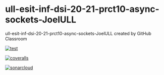 # ull-esit-inf-dsi-20-21-prct10-async-sockets-JoelULL
ull-esit-inf-dsi-20-21-prct10-async-sockets-JoelULL created by GitHub Classroom

[![test](https://github.com/ULL-ESIT-INF-DSI-2021/ull-esit-inf-dsi-20-21-prct10-async-sockets-JoelULL/actions/workflows/node.js.yml/badge.svg)](https://github.com/ULL-ESIT-INF-DSI-2021/ull-esit-inf-dsi-20-21-prct10-async-sockets-JoelULL/actions/workflows/node.js.yml)

[![coveralls](https://github.com/ULL-ESIT-INF-DSI-2021/ull-esit-inf-dsi-20-21-prct10-async-sockets-JoelULL/actions/workflows/coveralls.yml/badge.svg)](https://github.com/ULL-ESIT-INF-DSI-2021/ull-esit-inf-dsi-20-21-prct10-async-sockets-JoelULL/actions/workflows/coveralls.yml)

[![sonarcloud](https://github.com/ULL-ESIT-INF-DSI-2021/ull-esit-inf-dsi-20-21-prct10-async-sockets-JoelULL/actions/workflows/sonarcloud.yml/badge.svg)](https://github.com/ULL-ESIT-INF-DSI-2021/ull-esit-inf-dsi-20-21-prct10-async-sockets-JoelULL/actions/workflows/sonarcloud.yml)
